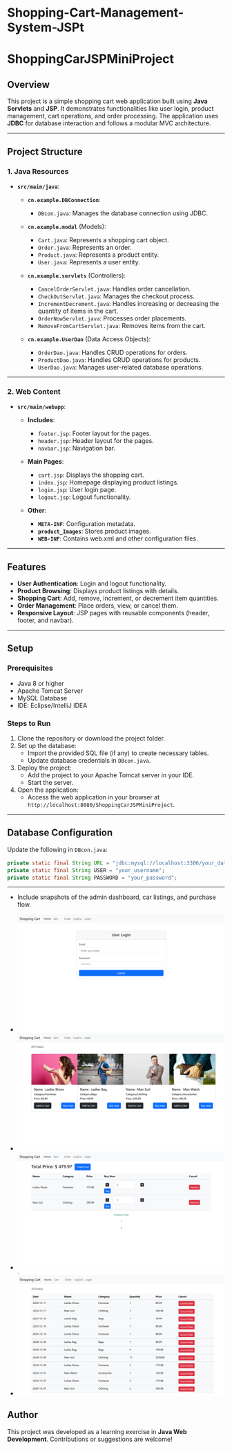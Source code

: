 # Shopping-Cart-Management-System-JSPt

# ShoppingCarJSPMiniProject

## Overview

This project is a simple shopping cart web application built using **Java Servlets** and **JSP**. It demonstrates functionalities like user login, product management, cart operations, and order processing. The application uses **JDBC** for database interaction and follows a modular MVC architecture.

---

## Project Structure

### 1. **Java Resources**
   - **`src/main/java`**:
     - **`cn.example.DBConnection`**:  
       - `DBcon.java`: Manages the database connection using JDBC.

     - **`cn.example.modal`** (Models):  
       - `Cart.java`: Represents a shopping cart object.  
       - `Order.java`: Represents an order.  
       - `Product.java`: Represents a product entity.  
       - `User.java`: Represents a user entity.

     - **`cn.example.servlets`** (Controllers):  
       - `CancelOrderServlet.java`: Handles order cancellation.  
       - `CheckOutServlet.java`: Manages the checkout process.  
       - `IncrementDecrement.java`: Handles increasing or decreasing the quantity of items in the cart.  
       - `OrderNowServlet.java`: Processes order placements.  
       - `RemoveFromCartServlet.java`: Removes items from the cart.

     - **`cn.example.UserDao`** (Data Access Objects):  
       - `OrderDao.java`: Handles CRUD operations for orders.  
       - `ProductDao.java`: Handles CRUD operations for products.  
       - `UserDao.java`: Manages user-related database operations.

---

### 2. **Web Content**
   - **`src/main/webapp`**:
     - **Includes**:  
       - `footer.jsp`: Footer layout for the pages.  
       - `header.jsp`: Header layout for the pages.  
       - `navbar.jsp`: Navigation bar.

     - **Main Pages**:  
       - `cart.jsp`: Displays the shopping cart.  
       - `index.jsp`: Homepage displaying product listings.  
       - `login.jsp`: User login page.  
       - `logout.jsp`: Logout functionality.

     - **Other**:  
       - **`META-INF`**: Configuration metadata.  
       - **`product_Images`**: Stores product images.  
       - **`WEB-INF`**: Contains web.xml and other configuration files.

---

## Features

- **User Authentication**: Login and logout functionality.
- **Product Browsing**: Displays product listings with details.
- **Shopping Cart**: Add, remove, increment, or decrement item quantities.
- **Order Management**: Place orders, view, or cancel them.
- **Responsive Layout**: JSP pages with reusable components (header, footer, and navbar).

---

## Setup

### Prerequisites
- Java 8 or higher
- Apache Tomcat Server
- MySQL Database
- IDE: Eclipse/IntelliJ IDEA

### Steps to Run
1. Clone the repository or download the project folder.
2. Set up the database:
   - Import the provided SQL file (if any) to create necessary tables.
   - Update database credentials in `DBcon.java`.
3. Deploy the project:
   - Add the project to your Apache Tomcat server in your IDE.
   - Start the server.
4. Open the application:
   - Access the web application in your browser at `http://localhost:8080/ShoppingCarJSPMiniProject`.

---

## Database Configuration

Update the following in `DBcon.java`:
```java
private static final String URL = "jdbc:mysql://localhost:3306/your_database_name";
private static final String USER = "your_username";
private static final String PASSWORD = "your_password";
```

---

- Include snapshots of the admin dashboard, car listings, and purchase flow.

- <img src = "output screenshots/c1.png" alt = "1 image"> 
- <img src = "output screenshots/c2.png" alt = "2 image"> 
- <img src = "output screenshots/c3.png" alt = "3 image"> 
- <img src = "output screenshots/c4.png" alt = "4 image"> 


## Author

This project was developed as a learning exercise in **Java Web Development**. Contributions or suggestions are welcome!
